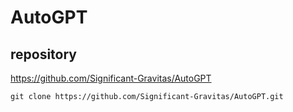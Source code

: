 # AutoGPT

## repository

https://github.com/Significant-Gravitas/AutoGPT

~~~
git clone https://github.com/Significant-Gravitas/AutoGPT.git
~~~


